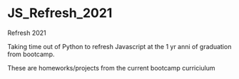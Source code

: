 # JS_Refresh_2021
Refresh 2021

Taking time out of Python to refresh Javascript at the 1 yr anni of graduation from bootcamp.

These are homeworks/projects from the current bootcamp curriciulum